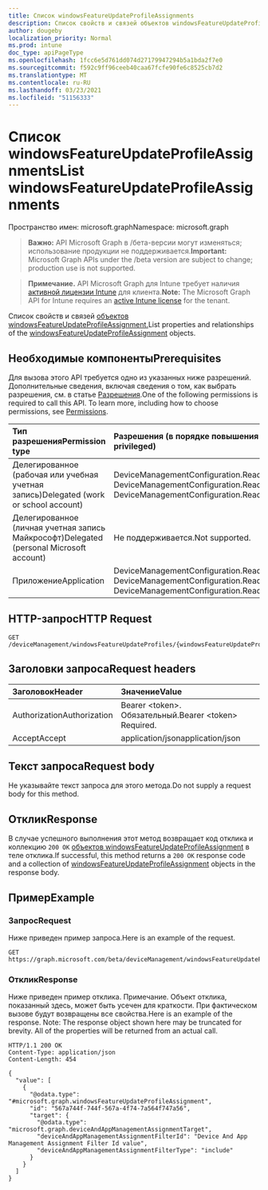```yaml
---
title: Список windowsFeatureUpdateProfileAssignments
description: Список свойств и связей объектов windowsFeatureUpdateProfileAssignment.
author: dougeby
localization_priority: Normal
ms.prod: intune
doc_type: apiPageType
ms.openlocfilehash: 1fcc6e5d761dd074d27179947294b5a1bda2f7e0
ms.sourcegitcommit: f592c9ff96ceeb40caa67fcfe90fe6c8525cb7d2
ms.translationtype: MT
ms.contentlocale: ru-RU
ms.lasthandoff: 03/23/2021
ms.locfileid: "51156333"
---
```

# <a name="list-windowsfeatureupdateprofileassignments"></a><span data-ttu-id="f40f7-103">Список windowsFeatureUpdateProfileAssignments</span><span class="sxs-lookup"><span data-stu-id="f40f7-103">List windowsFeatureUpdateProfileAssignments</span></span>

<span data-ttu-id="f40f7-104">Пространство имен: microsoft.graph</span><span class="sxs-lookup"><span data-stu-id="f40f7-104">Namespace: microsoft.graph</span></span>

> <span data-ttu-id="f40f7-105">**Важно:** API Microsoft Graph в /бета-версии могут изменяться; использование продукции не поддерживается.</span><span class="sxs-lookup"><span data-stu-id="f40f7-105">**Important:** Microsoft Graph APIs under the /beta version are subject to change; production use is not supported.</span></span>

> <span data-ttu-id="f40f7-106">**Примечание.** API Microsoft Graph для Intune требует наличия [активной лицензии Intune](https://go.microsoft.com/fwlink/?linkid=839381) для клиента.</span><span class="sxs-lookup"><span data-stu-id="f40f7-106">**Note:** The Microsoft Graph API for Intune requires an [active Intune license](https://go.microsoft.com/fwlink/?linkid=839381) for the tenant.</span></span>

<span data-ttu-id="f40f7-107">Список свойств и связей [объектов windowsFeatureUpdateProfileAssignment.](../resources/intune-softwareupdate-windowsfeatureupdateprofileassignment.md)</span><span class="sxs-lookup"><span data-stu-id="f40f7-107">List properties and relationships of the [windowsFeatureUpdateProfileAssignment](../resources/intune-softwareupdate-windowsfeatureupdateprofileassignment.md) objects.</span></span>

## <a name="prerequisites"></a><span data-ttu-id="f40f7-108">Необходимые компоненты</span><span class="sxs-lookup"><span data-stu-id="f40f7-108">Prerequisites</span></span>
<span data-ttu-id="f40f7-p101">Для вызова этого API требуется одно из указанных ниже разрешений. Дополнительные сведения, включая сведения о том, как выбрать разрешения, см. в статье [Разрешения](/graph/permissions-reference).</span><span class="sxs-lookup"><span data-stu-id="f40f7-p101">One of the following permissions is required to call this API. To learn more, including how to choose permissions, see [Permissions](/graph/permissions-reference).</span></span>

|<span data-ttu-id="f40f7-111">Тип разрешения</span><span class="sxs-lookup"><span data-stu-id="f40f7-111">Permission type</span></span>|<span data-ttu-id="f40f7-112">Разрешения (в порядке повышения привилегий)</span><span class="sxs-lookup"><span data-stu-id="f40f7-112">Permissions (from least to most privileged)</span></span>|
|:---|:---|
|<span data-ttu-id="f40f7-113">Делегированное (рабочая или учебная учетная запись)</span><span class="sxs-lookup"><span data-stu-id="f40f7-113">Delegated (work or school account)</span></span>|<span data-ttu-id="f40f7-114">DeviceManagementConfiguration.Read.All, DeviceManagementConfiguration.ReadWrite.All</span><span class="sxs-lookup"><span data-stu-id="f40f7-114">DeviceManagementConfiguration.Read.All, DeviceManagementConfiguration.ReadWrite.All</span></span>|
|<span data-ttu-id="f40f7-115">Делегированное (личная учетная запись Майкрософт)</span><span class="sxs-lookup"><span data-stu-id="f40f7-115">Delegated (personal Microsoft account)</span></span>|<span data-ttu-id="f40f7-116">Не поддерживается.</span><span class="sxs-lookup"><span data-stu-id="f40f7-116">Not supported.</span></span>|
|<span data-ttu-id="f40f7-117">Приложение</span><span class="sxs-lookup"><span data-stu-id="f40f7-117">Application</span></span>|<span data-ttu-id="f40f7-118">DeviceManagementConfiguration.Read.All, DeviceManagementConfiguration.ReadWrite.All</span><span class="sxs-lookup"><span data-stu-id="f40f7-118">DeviceManagementConfiguration.Read.All, DeviceManagementConfiguration.ReadWrite.All</span></span>|

## <a name="http-request"></a><span data-ttu-id="f40f7-119">HTTP-запрос</span><span class="sxs-lookup"><span data-stu-id="f40f7-119">HTTP Request</span></span>
<!-- {
  "blockType": "ignored"
}
-->
``` http
GET /deviceManagement/windowsFeatureUpdateProfiles/{windowsFeatureUpdateProfileId}/assignments
```

## <a name="request-headers"></a><span data-ttu-id="f40f7-120">Заголовки запроса</span><span class="sxs-lookup"><span data-stu-id="f40f7-120">Request headers</span></span>
|<span data-ttu-id="f40f7-121">Заголовок</span><span class="sxs-lookup"><span data-stu-id="f40f7-121">Header</span></span>|<span data-ttu-id="f40f7-122">Значение</span><span class="sxs-lookup"><span data-stu-id="f40f7-122">Value</span></span>|
|:---|:---|
|<span data-ttu-id="f40f7-123">Authorization</span><span class="sxs-lookup"><span data-stu-id="f40f7-123">Authorization</span></span>|<span data-ttu-id="f40f7-124">Bearer &lt;token&gt;. Обязательный.</span><span class="sxs-lookup"><span data-stu-id="f40f7-124">Bearer &lt;token&gt; Required.</span></span>|
|<span data-ttu-id="f40f7-125">Accept</span><span class="sxs-lookup"><span data-stu-id="f40f7-125">Accept</span></span>|<span data-ttu-id="f40f7-126">application/json</span><span class="sxs-lookup"><span data-stu-id="f40f7-126">application/json</span></span>|

## <a name="request-body"></a><span data-ttu-id="f40f7-127">Текст запроса</span><span class="sxs-lookup"><span data-stu-id="f40f7-127">Request body</span></span>
<span data-ttu-id="f40f7-128">Не указывайте текст запроса для этого метода.</span><span class="sxs-lookup"><span data-stu-id="f40f7-128">Do not supply a request body for this method.</span></span>

## <a name="response"></a><span data-ttu-id="f40f7-129">Отклик</span><span class="sxs-lookup"><span data-stu-id="f40f7-129">Response</span></span>
<span data-ttu-id="f40f7-130">В случае успешного выполнения этот метод возвращает код отклика и коллекцию `200 OK` [объектов windowsFeatureUpdateProfileAssignment](../resources/intune-softwareupdate-windowsfeatureupdateprofileassignment.md) в теле отклика.</span><span class="sxs-lookup"><span data-stu-id="f40f7-130">If successful, this method returns a `200 OK` response code and a collection of [windowsFeatureUpdateProfileAssignment](../resources/intune-softwareupdate-windowsfeatureupdateprofileassignment.md) objects in the response body.</span></span>

## <a name="example"></a><span data-ttu-id="f40f7-131">Пример</span><span class="sxs-lookup"><span data-stu-id="f40f7-131">Example</span></span>

### <a name="request"></a><span data-ttu-id="f40f7-132">Запрос</span><span class="sxs-lookup"><span data-stu-id="f40f7-132">Request</span></span>
<span data-ttu-id="f40f7-133">Ниже приведен пример запроса.</span><span class="sxs-lookup"><span data-stu-id="f40f7-133">Here is an example of the request.</span></span>
``` http
GET https://graph.microsoft.com/beta/deviceManagement/windowsFeatureUpdateProfiles/{windowsFeatureUpdateProfileId}/assignments
```

### <a name="response"></a><span data-ttu-id="f40f7-134">Отклик</span><span class="sxs-lookup"><span data-stu-id="f40f7-134">Response</span></span>
<span data-ttu-id="f40f7-p102">Ниже приведен пример отклика. Примечание. Объект отклика, показанный здесь, может быть усечен для краткости. При фактическом вызове будут возвращены все свойства.</span><span class="sxs-lookup"><span data-stu-id="f40f7-p102">Here is an example of the response. Note: The response object shown here may be truncated for brevity. All of the properties will be returned from an actual call.</span></span>
``` http
HTTP/1.1 200 OK
Content-Type: application/json
Content-Length: 454

{
  "value": [
    {
      "@odata.type": "#microsoft.graph.windowsFeatureUpdateProfileAssignment",
      "id": "567a744f-744f-567a-4f74-7a564f747a56",
      "target": {
        "@odata.type": "microsoft.graph.deviceAndAppManagementAssignmentTarget",
        "deviceAndAppManagementAssignmentFilterId": "Device And App Management Assignment Filter Id value",
        "deviceAndAppManagementAssignmentFilterType": "include"
      }
    }
  ]
}
```




